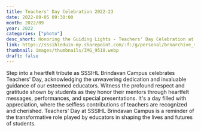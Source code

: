 ```yaml
---
title: Teachers' Day Celebration 2022-23
date: 2022-09-05 09:30:00
month: 2022/09
year: 2022
categories: ["photo"]
desc_short: Honoring the Guiding Lights - Teachers' Day Celebration at SSSIHL Brindavan Campus
link: https://sssihleduin-my.sharepoint.com/:f:/g/personal/brnarchive_sssihl_edu_in/EgA1RLf1NyRPhBCx7CBOQI0BOvi40cOuLg8w43uIwnuF6A?e=3ta7hA
thumbnail: images/thumbnails/IMG_9518.webp
draft: false
---
```


 Step into a heartfelt tribute as SSSIHL Brindavan Campus celebrates Teachers' Day, acknowledging the unwavering dedication and invaluable guidance of our esteemed educators. Witness the profound respect and gratitude shown by students as they honor their mentors through heartfelt messages, performances, and special presentations. It's a day filled with appreciation, where the selfless contributions of teachers are recognized and cherished. Teachers' Day at SSSIHL Brindavan Campus is a reminder of the transformative role played by educators in shaping the lives and futures of students.
